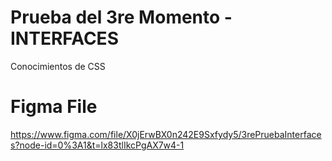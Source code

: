 # Prueba del 3re Momento - INTERFACES
Conocimientos de CSS

# Figma File
https://www.figma.com/file/X0jErwBX0n242E9Sxfydy5/3rePruebaInterfaces?node-id=0%3A1&t=lx83tlIkcPgAX7w4-1

